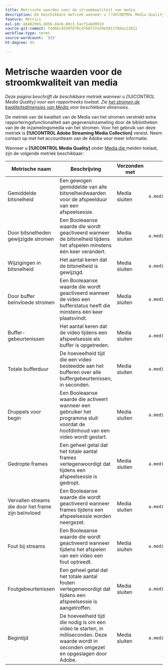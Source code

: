 ```yaml
---
title: Metrische waarden voor de stroomkwaliteit van media
description: De beschikbare metriek wanneer u [!UICONTROL Media Quality] voor een rapportreeks toelaat.
feature: Metrics
exl-id: a64829b5-d45b-44c6-80c3-5acf1a6d9919
source-git-commit: fdd66c9558f070cd760f37a39e5911f0dac22612
workflow-type: tm+mt
source-wordcount: '315'
ht-degree: 0%

---
```


# Metrische waarden voor de stroomkwaliteit van media

*Deze pagina beschrijft de beschikbare metriek wanneer u [!UICONTROL Media Quality] voor een rapportreeks toelaat. Zie [ het stromen de kwaliteitsdimensies van Media ](../dimensions/sm-quality.md) voor beschikbare dimensies.*

De metriek van de kwaliteit van de Media van het stromen verstrekt extra rapporteringsfunctionaliteit aan gegevensinzameling door de bibliotheken van de de inzamelingsmedia van het stromen. Voor het gebruik van deze metriek is **[!UICONTROL Adobe Streaming Media Collection]** vereist. Neem contact op met het accountteam van de Adobe voor meer informatie.

Wanneer u **[!UICONTROL Media Quality]** onder [ Media die ](/help/admin/admin/c-manage-report-suites/c-edit-report-suites/media-management.md) melden toelaat, zijn de volgende metriek beschikbaar:

| Metrische naam | Beschrijving | Verzonden met | Variabele van contextgegevens |
| --- | --- | --- | --- |
| Gemiddelde bitsnelheid | Een gewogen gemiddelde van alle bitsnelheidwaarden voor de afspeelduur van een afspeelsessie. | Media sluiten | `a.media.qoe.bitrateAverage` |
| Door bitsnelheden gewijzigde stromen | Een Booleaanse waarde die wordt geactiveerd wanneer de bitsnelheid tijdens het afspelen minstens één keer verandert. | Media sluiten | `a.media.qoe.bitrateChange` |
| Wijzigingen in bitsnelheid | Het aantal keren dat de bitsnelheid is gewijzigd. | Media sluiten | `a.media.qoe.bitrateChangeCount` |
| Door buffer beïnvloede stromen | Een Booleaanse waarde die wordt geactiveerd wanneer de video een bufferstatus heeft die minstens één keer plaatsvindt. | Media sluiten | `a.media.qoe.buffer` |
| Buffer-gebeurtenissen | Het aantal keren dat de video tijdens een afspeelsessie als buffer is opgetreden. | Media sluiten | `a.media.qoe.bufferCount` |
| Totale bufferduur | De hoeveelheid tijd die een video besteedde aan het bufferen over alle buffergebeurtenissen, in seconden. | Media sluiten | `a.media.qoe.bufferTime` |
| Druppels voor begin | Een Booleaanse waarde die activeert wanneer een gebruiker het programma sluit voordat de hoofdinhoud van een video wordt gestart. | Media sluiten | `a.media.qoe.dropBeforeStart` |
| Gedropte frames | Een geheel getal dat het totale aantal frames vertegenwoordigt dat tijdens een afspeelsessie is gedropt. | Media sluiten | `a.media.qoe.droppedFrameCount` |
| Vervallen streams die door het frame zijn beïnvloed | Een Booleaanse waarde die wordt geactiveerd wanneer frames tijdens een afspeelsessie worden neergezet. | Media sluiten | `a.media.qoe.droppedFrames` |
| Fout bij streams | Een Booleaanse waarde die wordt geactiveerd wanneer tijdens het afspelen van een video een fout optreedt. | Media sluiten | `a.media.qoe.error` |
| Foutgebeurtenissen | Een geheel getal dat het totale aantal fouten vertegenwoordigt dat tijdens een afspeelsessie is aangetroffen. | Media sluiten | `a.media.qoe.errorCount` |
| Begintijd | De hoeveelheid tijd die nodig is om een video te starten, in milliseconden. Deze waarde wordt in seconden omgezet en opgeslagen door Adobe. | Media sluiten | `a.media.qoe.timeToStart` |
